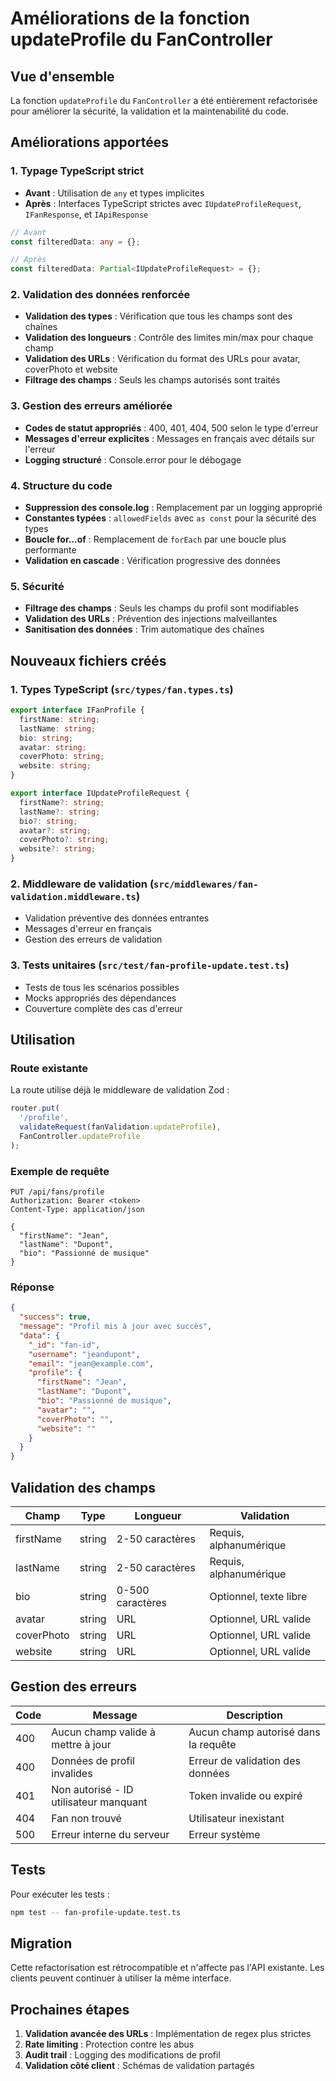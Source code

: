 # Améliorations de la fonction updateProfile du FanController

## Vue d'ensemble

La fonction `updateProfile` du `FanController` a été entièrement refactorisée pour améliorer la sécurité, la validation et la maintenabilité du code.

## Améliorations apportées

### 1. Typage TypeScript strict

- **Avant** : Utilisation de `any` et types implicites
- **Après** : Interfaces TypeScript strictes avec `IUpdateProfileRequest`, `IFanResponse`, et `IApiResponse`

```typescript
// Avant
const filteredData: any = {};

// Après
const filteredData: Partial<IUpdateProfileRequest> = {};
```

### 2. Validation des données renforcée

- **Validation des types** : Vérification que tous les champs sont des chaînes
- **Validation des longueurs** : Contrôle des limites min/max pour chaque champ
- **Validation des URLs** : Vérification du format des URLs pour avatar, coverPhoto et website
- **Filtrage des champs** : Seuls les champs autorisés sont traités

### 3. Gestion des erreurs améliorée

- **Codes de statut appropriés** : 400, 401, 404, 500 selon le type d'erreur
- **Messages d'erreur explicites** : Messages en français avec détails sur l'erreur
- **Logging structuré** : Console.error pour le débogage

### 4. Structure du code

- **Suppression des console.log** : Remplacement par un logging approprié
- **Constantes typées** : `allowedFields` avec `as const` pour la sécurité des types
- **Boucle for...of** : Remplacement de `forEach` par une boucle plus performante
- **Validation en cascade** : Vérification progressive des données

### 5. Sécurité

- **Filtrage des champs** : Seuls les champs du profil sont modifiables
- **Validation des URLs** : Prévention des injections malveillantes
- **Sanitisation des données** : Trim automatique des chaînes

## Nouveaux fichiers créés

### 1. Types TypeScript (`src/types/fan.types.ts`)

```typescript
export interface IFanProfile {
  firstName: string;
  lastName: string;
  bio: string;
  avatar: string;
  coverPhoto: string;
  website: string;
}

export interface IUpdateProfileRequest {
  firstName?: string;
  lastName?: string;
  bio?: string;
  avatar?: string;
  coverPhoto?: string;
  website?: string;
}
```

### 2. Middleware de validation (`src/middlewares/fan-validation.middleware.ts`)

- Validation préventive des données entrantes
- Messages d'erreur en français
- Gestion des erreurs de validation

### 3. Tests unitaires (`src/test/fan-profile-update.test.ts`)

- Tests de tous les scénarios possibles
- Mocks appropriés des dépendances
- Couverture complète des cas d'erreur

## Utilisation

### Route existante

La route utilise déjà le middleware de validation Zod :

```typescript
router.put(
  '/profile',
  validateRequest(fanValidation.updateProfile),
  FanController.updateProfile
);
```

### Exemple de requête

```http
PUT /api/fans/profile
Authorization: Bearer <token>
Content-Type: application/json

{
  "firstName": "Jean",
  "lastName": "Dupont",
  "bio": "Passionné de musique"
}
```

### Réponse

```json
{
  "success": true,
  "message": "Profil mis à jour avec succès",
  "data": {
    "_id": "fan-id",
    "username": "jeandupont",
    "email": "jean@example.com",
    "profile": {
      "firstName": "Jean",
      "lastName": "Dupont",
      "bio": "Passionné de musique",
      "avatar": "",
      "coverPhoto": "",
      "website": ""
    }
  }
}
```

## Validation des champs

| Champ | Type | Longueur | Validation |
|-------|------|----------|------------|
| firstName | string | 2-50 caractères | Requis, alphanumérique |
| lastName | string | 2-50 caractères | Requis, alphanumérique |
| bio | string | 0-500 caractères | Optionnel, texte libre |
| avatar | string | URL | Optionnel, URL valide |
| coverPhoto | string | URL | Optionnel, URL valide |
| website | string | URL | Optionnel, URL valide |

## Gestion des erreurs

| Code | Message | Description |
|------|---------|-------------|
| 400 | Aucun champ valide à mettre à jour | Aucun champ autorisé dans la requête |
| 400 | Données de profil invalides | Erreur de validation des données |
| 401 | Non autorisé - ID utilisateur manquant | Token invalide ou expiré |
| 404 | Fan non trouvé | Utilisateur inexistant |
| 500 | Erreur interne du serveur | Erreur système |

## Tests

Pour exécuter les tests :

```bash
npm test -- fan-profile-update.test.ts
```

## Migration

Cette refactorisation est rétrocompatible et n'affecte pas l'API existante. Les clients peuvent continuer à utiliser la même interface.

## Prochaines étapes

1. **Validation avancée des URLs** : Implémentation de regex plus strictes
2. **Rate limiting** : Protection contre les abus
3. **Audit trail** : Logging des modifications de profil
4. **Validation côté client** : Schémas de validation partagés
